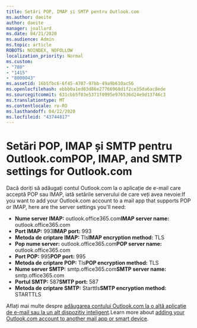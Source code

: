 ```yaml
---
title: Setări POP, IMAP și SMTP pentru Outlook.com
ms.author: daeite
author: daeite
manager: joallard
ms.date: 04/21/2020
ms.audience: Admin
ms.topic: article
ROBOTS: NOINDEX, NOFOLLOW
localization_priority: Normal
ms.custom:
- "780"
- "1415"
- "8000043"
ms.assetid: 16b5fbc6-6f45-4707-97bb-49a9b610ac56
ms.openlocfilehash: ebbb0a1ed03d86e27766968d1f2ce35da6ac8ede
ms.sourcegitcommit: 631cbb5f03e5371f0995e976536d24e9d13746c3
ms.translationtype: MT
ms.contentlocale: ro-RO
ms.lasthandoff: 04/22/2020
ms.locfileid: "43744817"
---
```

# <a name="pop-imap-and-smtp-settings-for-outlookcom"></a><span data-ttu-id="9ca9a-102">Setări POP, IMAP și SMTP pentru Outlook.com</span><span class="sxs-lookup"><span data-stu-id="9ca9a-102">POP, IMAP, and SMTP settings for Outlook.com</span></span>

<span data-ttu-id="9ca9a-103">Dacă doriți să adăugați contul Outlook.com la o aplicație de e-mail care acceptă POP sau IMAP, iată setările serverului de care veți avea nevoie:</span><span class="sxs-lookup"><span data-stu-id="9ca9a-103">If you want to add your Outlook.com account to a mail app that supports POP or IMAP, here are the server settings you'll need:</span></span>
  
- <span data-ttu-id="9ca9a-104">**Nume server IMAP:** outlook.office365.com</span><span class="sxs-lookup"><span data-stu-id="9ca9a-104">**IMAP server name:** outlook.office365.com</span></span>
- <span data-ttu-id="9ca9a-105">**Port IMAP:** 993</span><span class="sxs-lookup"><span data-stu-id="9ca9a-105">**IMAP port:** 993</span></span>
- <span data-ttu-id="9ca9a-106">**Metoda de criptare IMAP:** Tls</span><span class="sxs-lookup"><span data-stu-id="9ca9a-106">**IMAP encryption method:** TLS</span></span>
- <span data-ttu-id="9ca9a-107">**Pop nume server:** outlook.office365.com</span><span class="sxs-lookup"><span data-stu-id="9ca9a-107">**POP server name:** outlook.office365.com</span></span>  
- <span data-ttu-id="9ca9a-108">**Port POP:** 995</span><span class="sxs-lookup"><span data-stu-id="9ca9a-108">**POP port:** 995</span></span>  
- <span data-ttu-id="9ca9a-109">**Metoda de criptare POP:** Tls</span><span class="sxs-lookup"><span data-stu-id="9ca9a-109">**POP encryption method:** TLS</span></span>  
- <span data-ttu-id="9ca9a-110">**Nume server SMTP:** smtp.office365.com</span><span class="sxs-lookup"><span data-stu-id="9ca9a-110">**SMTP server name:** smtp.office365.com</span></span>
- <span data-ttu-id="9ca9a-111">**Portul SMTP:** 587</span><span class="sxs-lookup"><span data-stu-id="9ca9a-111">**SMTP port:** 587</span></span>
- <span data-ttu-id="9ca9a-112">**Metoda de criptare SMTP:** Starttls</span><span class="sxs-lookup"><span data-stu-id="9ca9a-112">**SMTP encryption method:** STARTTLS</span></span>

<span data-ttu-id="9ca9a-113">Aflați mai multe despre [adăugarea contului Outlook.com la o altă aplicație de e-mail sau la un alt dispozitiv inteligent](https://support.office.com/article/73f3b178-0009-41ae-aab1-87b80fa94970?wt.mc_id=Office_Outlook_com_Alchemy).</span><span class="sxs-lookup"><span data-stu-id="9ca9a-113">Learn more about [adding your Outlook.com account to another mail app or smart device](https://support.office.com/article/73f3b178-0009-41ae-aab1-87b80fa94970?wt.mc_id=Office_Outlook_com_Alchemy).</span></span>